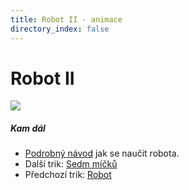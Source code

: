 ```yaml
---
title: Robot II - animace
directory_index: false
---
```


# Robot II

![](/animace/img/robot-machine-factory.gif)

##### Kam dál

- [Podrobný návod](/micky/3/robot.html "Podrobný textový návod jak se naučit robota.") jak se naučit robota.
- Další trik: [Sedm míčků](7-cascade.html "Další trik Sedm míčků")
- Předchozí trik: [Robot](carry.html "Předchozí trik Robot")

